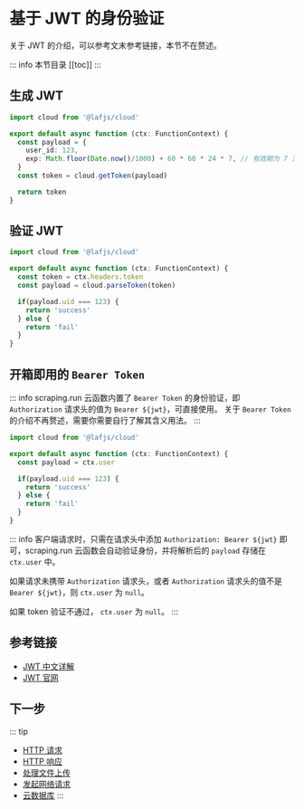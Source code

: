 

# 基于 JWT 的身份验证

关于 JWT 的介绍，可以参考文末参考链接，本节不在赘述。

::: info 本节目录
[[toc]]
:::


## 生成 JWT

```typescript
import cloud from '@lafjs/cloud'

export default async function (ctx: FunctionContext) {
  const payload = { 
    user_id: 123,
    exp: Math.floor(Date.now()/1000) + 60 * 60 * 24 * 7, // 有效期为 7 天
  }
  const token = cloud.getToken(payload)

  return token
}
```

## 验证 JWT

```typescript
import cloud from '@lafjs/cloud'

export default async function (ctx: FunctionContext) {
  const token = ctx.headers.token
  const payload = cloud.parseToken(token)

  if(payload.uid === 123) {
    return 'success'
  } else {
    return 'fail'
  }
}
```

## 开箱即用的 `Bearer Token`

::: info
scraping.run 云函数内置了 `Bearer Token` 的身份验证，即 `Authorization` 请求头的值为 `Bearer ${jwt}`，可直接使用。
关于 `Bearer Token` 的介绍不再赘述，需要你需要自行了解其含义用法。
:::

```typescript
import cloud from '@lafjs/cloud'

export default async function (ctx: FunctionContext) {
  const payload = ctx.user

  if(payload.uid === 123) {
    return 'success'
  } else {
    return 'fail'
  }
}
```

::: info
客户端请求时，只需在请求头中添加 `Authorization: Bearer ${jwt}` 即可，scraping.run 云函数会自动验证身份，并将解析后的 `payload` 存储在 `ctx.user` 中。

如果请求未携带 `Authorization` 请求头，或者 `Authorization` 请求头的值不是 `Bearer ${jwt}`，则 `ctx.user` 为 `null`。

如果 token 验证不通过， `ctx.user` 为 `null`。
:::


## 参考链接

- [JWT 中文详解](https://zhuanlan.zhihu.com/p/651660344)
- [JWT 官网](https://jwt.io/)


## 下一步
::: tip
- [HTTP 请求](./request.md)
- [HTTP 响应](./response.md)
- [处理文件上传](./files.md)
- [发起网络请求](./fetch.md)
- [云数据库](../cloud-database/index.md)
:::
